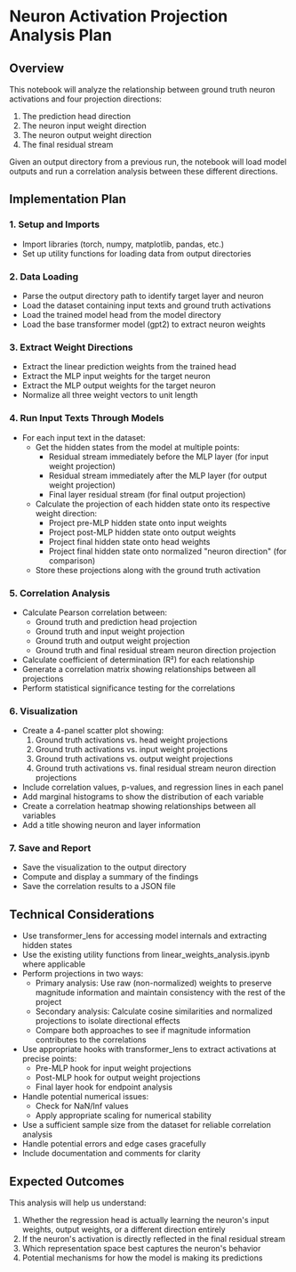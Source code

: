 # Neuron Activation Projection Analysis Plan

## Overview

This notebook will analyze the relationship between ground truth neuron activations and four projection directions:
1. The prediction head direction
2. The neuron input weight direction
3. The neuron output weight direction
4. The final residual stream

Given an output directory from a previous run, the notebook will load model outputs and run a correlation analysis between these different directions.

## Implementation Plan

### 1. Setup and Imports
- Import libraries (torch, numpy, matplotlib, pandas, etc.)
- Set up utility functions for loading data from output directories

### 2. Data Loading
- Parse the output directory path to identify target layer and neuron
- Load the dataset containing input texts and ground truth activations
- Load the trained model head from the model directory
- Load the base transformer model (gpt2) to extract neuron weights

### 3. Extract Weight Directions
- Extract the linear prediction weights from the trained head
- Extract the MLP input weights for the target neuron
- Extract the MLP output weights for the target neuron
- Normalize all three weight vectors to unit length

### 4. Run Input Texts Through Models
- For each input text in the dataset:
  - Get the hidden states from the model at multiple points:
    - Residual stream immediately before the MLP layer (for input weight projection)
    - Residual stream immediately after the MLP layer (for output weight projection)
    - Final layer residual stream (for final output projection)
  - Calculate the projection of each hidden state onto its respective weight direction:
    - Project pre-MLP hidden state onto input weights
    - Project post-MLP hidden state onto output weights
    - Project final hidden state onto head weights
    - Project final hidden state onto normalized "neuron direction" (for comparison)
  - Store these projections along with the ground truth activation

### 5. Correlation Analysis
- Calculate Pearson correlation between:
  - Ground truth and prediction head projection
  - Ground truth and input weight projection
  - Ground truth and output weight projection
  - Ground truth and final residual stream neuron direction projection
- Calculate coefficient of determination (R²) for each relationship
- Generate a correlation matrix showing relationships between all projections
- Perform statistical significance testing for the correlations

### 6. Visualization
- Create a 4-panel scatter plot showing:
  1. Ground truth activations vs. head weight projections
  2. Ground truth activations vs. input weight projections
  3. Ground truth activations vs. output weight projections
  4. Ground truth activations vs. final residual stream neuron direction projections
- Include correlation values, p-values, and regression lines in each panel
- Add marginal histograms to show the distribution of each variable
- Create a correlation heatmap showing relationships between all variables
- Add a title showing neuron and layer information

### 7. Save and Report
- Save the visualization to the output directory
- Compute and display a summary of the findings
- Save the correlation results to a JSON file

## Technical Considerations

- Use transformer_lens for accessing model internals and extracting hidden states
- Use the existing utility functions from linear_weights_analysis.ipynb where applicable
- Perform projections in two ways:
  - Primary analysis: Use raw (non-normalized) weights to preserve magnitude information and maintain consistency with the rest of the project
  - Secondary analysis: Calculate cosine similarities and normalized projections to isolate directional effects
  - Compare both approaches to see if magnitude information contributes to the correlations
- Use appropriate hooks with transformer_lens to extract activations at precise points:
  - Pre-MLP hook for input weight projections
  - Post-MLP hook for output weight projections
  - Final layer hook for endpoint analysis
- Handle potential numerical issues:
  - Check for NaN/Inf values
  - Apply appropriate scaling for numerical stability
- Use a sufficient sample size from the dataset for reliable correlation analysis
- Handle potential errors and edge cases gracefully
- Include documentation and comments for clarity

## Expected Outcomes

This analysis will help us understand:
1. Whether the regression head is actually learning the neuron's input weights, output weights, or a different direction entirely
2. If the neuron's activation is directly reflected in the final residual stream
3. Which representation space best captures the neuron's behavior
4. Potential mechanisms for how the model is making its predictions